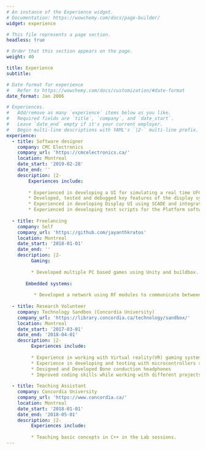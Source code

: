 ```yaml
---
# An instance of the Experience widget.
# Documentation: https://wowchemy.com/docs/page-builder/
widget: experience

# This file represents a page section.
headless: true

# Order that this section appears on the page.
weight: 40

title: Experience
subtitle:

# Date format for experience
#   Refer to https://wowchemy.com/docs/customization/#date-format
date_format: Jan 2006

# Experiences.
#   Add/remove as many `experience` items below as you like.
#   Required fields are `title`, `company`, and `date_start`.
#   Leave `date_end` empty if it's your current employer.
#   Begin multi-line descriptions with YAML's `|2-` multi-line prefix.
experience:
  - title: Software designer
    company: CMC Electronics
    company_url: 'https://cmcelectronics.ca/'
    location: Montreal
    date_start: '2019-02-28'
    date_end: ''
    description: |2-
        Experiences include:
        
        * Experienced in developing a UI for simulating a real time UFCP using tools based on openGL
        * Developed, tested and debugged key features of the display systems.
        * Experienced in developing Display UI using SCADE and integration system between Display UI and SFMS. 
        * Experienced in developing test scripts for the Platform software.
        
  - title: Freelancing
    company: Self
    company_url: 'https://github.com/jayanthkratos'
    location: Montreal
    date_start: '2018-01-01'
    date_end: ''
    description: |2-
         Gaming:
         
         * Developed multiple PC based games using Unity and buildbox.
      
       Embedded systems:
      
          * Developed a network using RF modules to communicate between a workstation and multiple robots and integrated those to a simulation platform for control
     
  - title: Research Volunteer
    company: Technology Sandbox (Concordia University)
    company_url: 'https://library.concordia.ca/technology/sandbox/'
    location: Montreal
    date_start: '2017-03-01'
    date_end: '2018-04-01'
    description: |2-
         Experiences include:
         
         * Experience in working with Virtual reality(VR) gaming systems and Unity.
         * Experience in developing and testing with microcontrollers such as Raspberry Pi, STM32, Arduino
         * Designed and Developed Bone conduction headphones 
         * Improved coding skills while working with different projects
         
  - title: Teaching Assistant
    company: Concordia University
    company_url: 'https://www.concordia.ca/'
    location: Montreal
    date_start: '2018-01-01'
    date_end: '2018-05-01'
    description: |2-
         Experiences include:
         
         * Teaching basic concepts in C++ in the Lab sessions.
---
```

